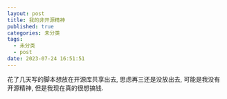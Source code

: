 ```yaml
---
layout: post
title: 我的非开源精神
published: true
categories: 未分类
tags: 
  - 未分类
  - post
date: 2023-07-24 16:51:51
---
```


花了几天写的脚本想放在开源库共享出去, 思虑再三还是没放出去, 可能是我没有开源精神, 但是我现在真的很想搞钱.